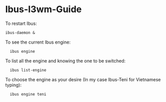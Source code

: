 # Ibus-I3wm-Guide

To restart Ibus:
```
ibus-daemon &
```

To see the current Ibus engine:
```
  ibus engine
```

To list all the engine and knowing the one to be switched:
```
  ibus list-engine
```
To choose the engine as your desire (In my case Ibus-Teni for Vietnamese typing):
```
  ibus engine teni
```
